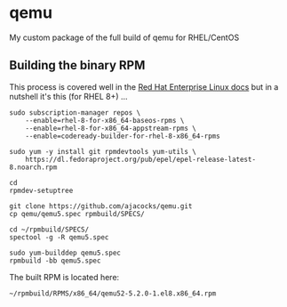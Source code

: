 # qemu
My custom package of the full build of qemu for RHEL/CentOS

## Building the binary RPM
This process is covered well in the
[Red Hat Enterprise Linux docs](https://access.redhat.com/documentation/en-us/red_hat_enterprise_linux/8/html-single/packaging_and_distributing_software/index#building-binary-rpms_building-rpms)
but in a nutshell it's this (for RHEL 8+) ...

```
sudo subscription-manager repos \
    --enable=rhel-8-for-x86_64-baseos-rpms \
    --enable=rhel-8-for-x86_64-appstream-rpms \
    --enable=codeready-builder-for-rhel-8-x86_64-rpms

sudo yum -y install git rpmdevtools yum-utils \
    https://dl.fedoraproject.org/pub/epel/epel-release-latest-8.noarch.rpm

cd
rpmdev-setuptree

git clone https://github.com/ajacocks/qemu.git
cp qemu/qemu5.spec rpmbuild/SPECS/

cd ~/rpmbuild/SPECS/
spectool -g -R qemu5.spec

sudo yum-builddep qemu5.spec
rpmbuild -bb qemu5.spec
```

The built RPM is located here:

````
~/rpmbuild/RPMS/x86_64/qemu52-5.2.0-1.el8.x86_64.rpm
````

